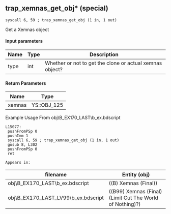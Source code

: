 ## trap_xemnas_get_obj* (special)

`syscall 6, 59 ; trap_xemnas_get_obj (1 in, 1 out)`

Get a Xemnas object

#### Input parameters
| Name | Type | Description
|------|------|------------
| type   | int   | Whether or not to get the clone or actual xemnas object?


#### Return Parameters
| Name | Type
|------|-----
| xemnas   | YS::OBJ_125   
Example Usage From obj\B_EX170_LAST\b_ex.bdscript
```plaintext
L15077:
 pushFromPSp 0
 pushImm 1
 syscall 6, 59 ; trap_xemnas_get_obj (1 in, 1 out)
 gosub 8, L302
 pushFromPSp 0
 ret
```





	Appears in:
| filename | Entity (obj)
|----------|-------------
| obj\B_EX170_LAST\b_ex.bdscript       | ((B) Xemnas (Final))          
| obj\B_EX170_LAST_LV99\b_ex.bdscript       | ((B99) Xemnas (Final) (Limit Cut The World of Nothing)?)          



